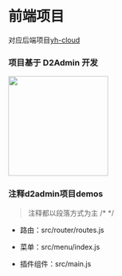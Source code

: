 # 前端项目
对应后端项目[yh-cloud](https://github.com/huhuhan/yh-cloud)

### 项目基于 D2Admin 开发  
<a href="https://github.com/d2-projects/d2-admin" target="_blank"><img src="https://raw.githubusercontent.com/FairyEver/d2-admin/master/doc/image/d2-admin@2x.png" width="200"></a>

### 注释d2admin项目demos
> 注释都以段落方式为主 /* */
- 路由：src/router/routes.js
- 菜单：src/menu/index.js

- 插件组件：src/main.js
